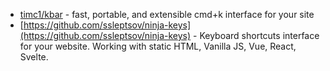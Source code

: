 - [timc1/kbar](https://github.com/timc1/kbar) - fast, portable, and extensible cmd+k interface for your site
- [https://github.com/ssleptsov/ninja-keys](https://github.com/ssleptsov/ninja-keys) - Keyboard shortcuts interface for your website. Working with static HTML, Vanilla JS, Vue, React, Svelte.

